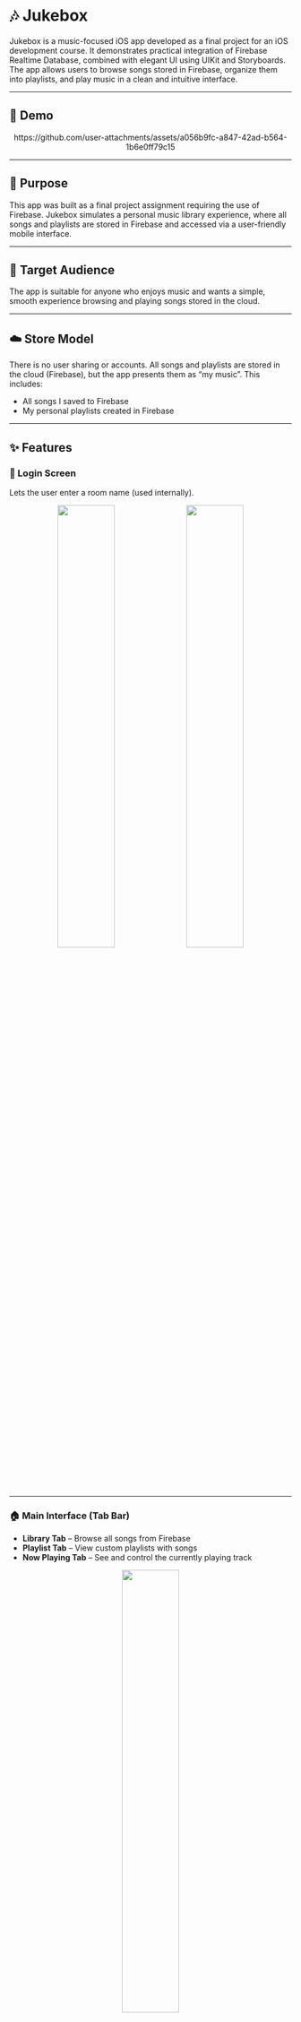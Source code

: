 # 🎶 Jukebox

Jukebox is a music-focused iOS app developed as a final project for an iOS development course. It demonstrates practical integration of Firebase Realtime Database, combined with elegant UI using UIKit and Storyboards. The app allows users to browse songs stored in Firebase, organize them into playlists, and play music in a clean and intuitive interface.

---
## 🎥 Demo  
<p align="center">
https://github.com/user-attachments/assets/a056b9fc-a847-42ad-b564-1b6e0ff79c15
</p>

---
## 🚀 Purpose  
This app was built as a final project assignment requiring the use of Firebase. Jukebox simulates a personal music library experience, where all songs and playlists are stored in Firebase and accessed via a user-friendly mobile interface.

---

## 👥 Target Audience  
The app is suitable for anyone who enjoys music and wants a simple, smooth experience browsing and playing songs stored in the cloud.

---

## ☁️ Store Model  
There is no user sharing or accounts. All songs and playlists are stored in the cloud (Firebase), but the app presents them as “my music”. This includes:
- All songs I saved to Firebase  
- My personal playlists created in Firebase

---

## ✨ Features

### 🔐 Login Screen  
Lets the user enter a room name (used internally).

<p align="center">
  <img src="https://github.com/user-attachments/assets/9af9bd3f-8cbc-4428-a32a-9be1ec6d75c9" width="45%" />
  <img src="https://github.com/user-attachments/assets/9c178074-9c81-47cb-a0b8-455a01c69307" width="45%" />
</p>

---

### 🏠 Main Interface (Tab Bar)  
- **Library Tab** – Browse all songs from Firebase  
- **Playlist Tab** – View custom playlists with songs  
- **Now Playing Tab** – See and control the currently playing track  

<p align="center">
  <img src="https://github.com/user-attachments/assets/e56df346-bd93-4b0f-b6f0-0993e64cb6e6" width="45%" />
</p>

---

### 📚 Song Library  
Alphabetically or shuffled sorted list of songs from Firebase.  
Each song displays:
- Artwork  
- Title  
- Artist  
- Duration  

<p align="center">
  <img src="https://github.com/user-attachments/assets/f1ad90fb-3348-47bd-bb48-f1a606137a7f" width="45%" />
  <img src="https://github.com/user-attachments/assets/1551e617-7cd2-4add-bff0-4914cb42fc19" width="45%" />
</p>

---

### 🎼 Playlist  
Each playlist has a name and cover image (from a URL).  
Songs are distributed across playlists.  
Users can:
- Play a playlist directly  
- Expand to view the full song list in a bottom sheet  

<p align="center">
  <img src="https://github.com/user-attachments/assets/e6472710-0d68-472c-978c-15e269f49efd" width="30%" />
  <img src="https://github.com/user-attachments/assets/308aa814-372d-45bd-8e31-e19a5be35d90" width="30%" />
  <img src="https://github.com/user-attachments/assets/3e00280a-2dfc-4a78-9c17-2f214ac41ea3" width="30%" />
</p>

---

### ▶️ Now Playing  
Full-screen playback view:
- Album artwork in the center (grows/shrinks based on playback)  
- Animated scrolling song + artist name  
- Dynamic background color from artwork  
- Playback controls: Play, Pause, Next  

<p align="center">
  <img src="https://github.com/user-attachments/assets/4ab509fa-1a57-48de-bbd4-31d6646c2d4c" width="30%" />
  <img src="https://github.com/user-attachments/assets/5c6cf141-0099-48b3-9a98-52fa0bb8b44c" width="30%" />
  <img src="https://github.com/user-attachments/assets/d0103087-526e-431f-a97a-1caf171764aa" width="30%" />
</p>

---

## 🧰 Technologies Used
- Language: Swift (UIKit)  
- Database: Firebase Realtime Database  
- UI: Storyboards, AutoLayout, TableViews  
- Image Handling: Remote image loading with `Data()`  
- Audio Playback: AVFoundation  
- Architecture: MVC-style with dedicated view controllers

---

## 🏗️ Project Structure
- `LoginViewController`: Handles user login (basic version)  
- `LibraryViewController`: Displays all songs saved in Firebase  
- `PlaylistViewController`: Shows playlists and allows interaction  
- `NowPlayingViewController`: Plays the selected song or playlist  
- `PlaylistDetailViewController`: Opens a bottom sheet with the playlist’s songs  

**Custom Cells**:  
- `LibrarySongCell`: Song display with “Add to Playlist” button  
- `PlaylistCell`: Playlist preview with cover, name, song count, and two buttons (Play, Expand)
